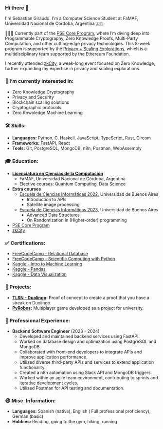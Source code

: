 ### Hi there 👋

I'm Sebastian Giraudo. I'm a Computer Science Student at FaMAF, Universidad Nacional de Córdoba, Argentina 🇦🇷.

👨🏻‍💻 Currently part of the [PSE Core Program](https://pse.dev/en/programs), where I’m diving deep into Programmable Cryptography, Zero Knowledge Proofs, Multi-Party Computation, and other cutting-edge privacy technologies. This 8-week program is supported by the [Privacy + Scaling Explorations](https://pse.dev/en), which is a multidisciplinary team supported by the Ethereum Foundation.

I recently attended [zkCity](https://www.zkcity.xyz/), a week-long event focused on Zero Knowledge, further expanding my expertise in privacy and scaling explorations.

### 🌱 I’m currently interested in:
- Zero Knowledge Cryptography
- Privacy and Security
- Blockchain scaling solutions
- Cryptographic protocols
- Zero Knwoledge Machine Learning

### 🛠 Skills:
- **Languages:** Python, C, Haskell, JavaScript, TypeScript, Rust, Circom
- **Frameworks:** FastAPI, React
- **Tools:** Git, PostgreSQL, MongoDB, n8n, Postman, WebAssembly

### 🎓 Education:
- [**Licenciatura en Ciencias de la Computación**](https://www.famaf.unc.edu.ar/academica/grado/licenciatura-en-ciencias-de-la-computaci%C3%B3n/)
  - FaMAF, Universidad Nacional de Córdoba, Argentina
  - Elective courses: Quantum Computing, Data Science
- **Extra courses**
  - [Escuela de Ciencias Informáticas 2022](https://eci.dc.uba.ar/ecis-anteriores/eci2022/), Universidad de Buenos Aires
    - Introduction to APIs
    - Satellite image processing
  - [Escuela de Ciencias Informáticas 2023](https://eci.dc.uba.ar/ecis-anteriores/eci2023/), Universidad de Buenos Aires
    - Advanced Data Structures
    - On Randomization in (Higher-order) programming
- [PSE Core Program](https://pse.dev/en/programs)
- [zkCity](https://www.zkcity.xyz/)

### ✅ Certifications:
- [FreeCodeCamp - Relational Database](https://www.freecodecamp.org/certification/sebagiraudo/relational-database-v8)
- [FreeCodeCamp - Scientific Computing with Python](https://www.freecodecamp.org/certification/sebagiraudo/scientific-computing-with-python-v7)
- [Kaggle - Intro to Machine Learning](https://www.kaggle.com/learn/certification/sebastiangiraudo/intro-to-machine-learning) 
- [Kaggle - Pandas](https://www.kaggle.com/learn/certification/sebastiangiraudo/pandas)
- [Kaggle - Data Visualization](https://www.kaggle.com/learn/certification/sebastiangiraudo/data-visualization)

### 💼 Projects:
- **[TLSN - Duolingo](https://github.com/sebagiraudo/tlsn-duolingo):** Proof of concept to create a proof that you have a streak on Duolingo.
- **[PyRobos](https://github.com/orgs/whileTrue-FaMAFyC/repositories):** Multiplayer game developed as a project for university.

### 💼 Professional Experience:
- **Backend Software Engineer** (2023 - 2024)
  - Developed and maintained backend services using FastAPI.
  - Worked on database design and optimization using PostgreSQL and MongoDB.
  - Collaborated with front-end developers to integrate APIs and improve application performance.
  - Utilized diverse third-party APIs and services to extend application functionality.
  - Created a n8n automation using Slack API and MongoDB triggers.
  - Worked within an agile team environment, contributing to sprints and iterative development cycles.
  - Utilized Postman for API testing and documentation.

### 😄 Misc. Information:
- **Languages:** Spanish (native), English (
Full professional proficiency), German (basic)
- **Hobbies:** Reading, going to the gym, hiking, running

